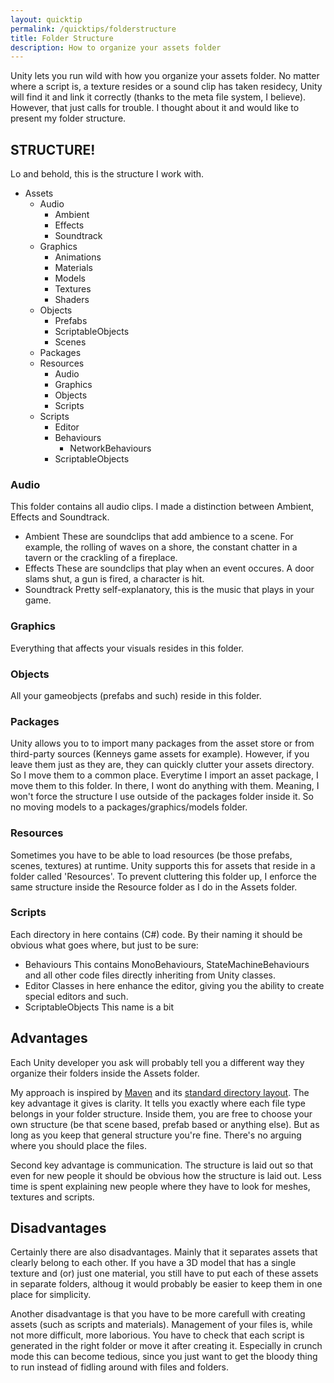 ```yaml
---
layout: quicktip
permalink: /quicktips/folderstructure
title: Folder Structure
description: How to organize your assets folder
---
```

Unity lets you run wild with how you organize your assets folder. No matter where a script is, a texture resides or a sound clip has taken residecy, Unity will find it and link it correctly (thanks to the meta file system, I believe).
However, that just calls for trouble. I thought about it and would like to present my folder structure.

## STRUCTURE!
Lo and behold, this is the structure I work with.
- Assets
    - Audio
        - Ambient
        - Effects
        - Soundtrack
    - Graphics
        - Animations
        - Materials
        - Models
        - Textures
        - Shaders
    - Objects
        - Prefabs
        - ScriptableObjects
        - Scenes
    - Packages
    - Resources
        - Audio
        - Graphics
        - Objects
        - Scripts
    - Scripts
        - Editor
        - Behaviours
            - NetworkBehaviours
        - ScriptableObjects
    
### Audio
This folder contains all audio clips. I made a distinction between Ambient, Effects and Soundtrack.
- Ambient
These are soundclips that add ambience to a scene. For example, the rolling of waves on a shore, the constant chatter in a tavern or the crackling of a fireplace.
- Effects
These are soundclips that play when an event occures. A door slams shut, a gun is fired, a character is hit.
- Soundtrack
Pretty self-explanatory, this is the music that plays in your game.

### Graphics
Everything that affects your visuals resides in this folder.

### Objects
All your gameobjects (prefabs and such) reside in this folder.

### Packages
Unity allows you to to import many packages from the asset store or from third-party sources (Kenneys game assets for example). However, if you leave them just as they are, they can quickly clutter your assets directory. So I move them to a common place.
Everytime I import an asset package, I move them to this folder. In there, I wont do anything with them. Meaning, I won't force the structure I use outside of the packages folder inside it. So no moving models to a packages/graphics/models folder.

### Resources
Sometimes you have to be able to load resources (be those prefabs, scenes, textures) at runtime. Unity supports this for assets that reside in a folder called 'Resources'. To prevent cluttering this folder up, I enforce the same structure inside the Resource folder as I do in the Assets folder.

### Scripts
Each directory in here contains (C#) code. By their naming it should be obvious what goes where, but just to be sure:
- Behaviours
This contains MonoBehaviours, StateMachineBehaviours and all other code files directly inheriting from Unity classes.
- Editor
Classes in here enhance the editor, giving you the ability to create special editors and such.
- ScriptableObjects
This name is a bit 
## Advantages
Each Unity developer you ask will probably tell you a different way they organize their folders inside the Assets folder. 

My approach is inspired by [Maven](https://maven.apache.org/) and its [standard directory layout](https://maven.apache.org/guides/introduction/introduction-to-the-standard-directory-layout.html). The key advantage it gives is clarity. It tells you exactly where each file type belongs in your folder structure. Inside them, you are free to choose your own structure (be that scene based, prefab based or anything else). But as long as you keep that general structure you're fine. There's no arguing where you should place the files.

Second key advantage is communication. The structure is laid out so that even for new people it should be obvious how the structure is laid out. Less time is spent explaining new people where they have to look for meshes, textures and scripts.

## Disadvantages
Certainly there are also disadvantages. Mainly that it separates assets that clearly belong to each other. If you have a 3D model that has a single texture and (or) just one material, you still have to put each of these assets in separate folders, althoug it would probably be easier to keep them in one place for simplicity.

Another disadvantage is that you have to be more carefull with creating assets (such as scripts and materials). Management of your files is, while not more difficult, more laborious. You have to check that each script is generated in the right folder or move it after creating it.
Especially in crunch mode this can become tedious, since you just want to get the bloody thing to run instead of fidling around with files and folders.